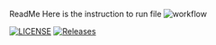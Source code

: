 ReadMe
Here is the instruction to run file
![workflow](https://github.com/<UserName>/<RepositoryName>/actions/workflows/main.yml/badge.svg)

[![LICENSE](https://img.shields.io/github/license/<HtetEindraWai11>/sem.svg?style=flat-square)](https://github.com/<HtetEindraWai11>/sem/blob/master/LICENSE)
[![Releases](https://img.shields.io/github/release/<HtetEindraWai11>/sem/all.svg?style=flat-square)](https://github.com/<HtetEindraWai11>/sem/releases)